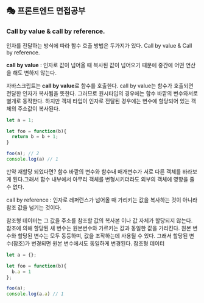 ## 🎭 프론트엔드 면접공부

###  Call by value & call by  reference.

인자를 전달하는 방식에 따라 함수 호출 방법은 두가지가 있다. 
Call by value & Call by reference.

**call by value**
: 인자로 값이 넘어올 때 복사된 값이 넘어오기 때문에 중간에 어떤 연산을 해도 변하지 않는다.

자바스크립트는 **call by value**로 함수를 호출한다.
call by value는 함수가 호출되면 전달한 인자가 복사됨을 뜻한다. 그러므로 원시타입의 경우에는 함수 바깥의 변수와서로 별개로 동작한다.  하지만 객체 타입이 인자로 전달된 경우에는 변수에 할당되어 있는 객체의 주소값이 복사된다.

```js
let a = 1;

let foo = function(b){
  return b = b + 1;
}

foo(a); // 2
console.log(a) // 1
```

만약 재할당 되었다면? 함수 바깥의 변수와 함수내 매개변수가 서로 다른 객체를 바라보게 된다.그래서 함수 내부에서 아무리 객체를 변형시키더라도 외부의 객체에 영향을 줄수 없다.

call by reference
: 인자로 레퍼런스가 넘어올 때 가리키는 값을 복사하는 것이 아니라 참조 값을 넘기는 것이다.

참조형 데이터는 그 값을 주소를 참조할 값의 복사본 이나 값 자체가 할당되지 않는다.
참조에 의해 할당된 새 변수는 원본변수와 가르키는 값과 동일한 값을 가리킨다.
원본 변수와 할당된 변수는 모두 동등하며, 값을 조작하는데 사용될 수 있다.
그래서 할당된 변수(참조)가 변경되면 원본 변수에서도 동일하게 변경된다.
참조형 데이터

```js
let a = {};

let foo = function(b){
  b.a = 1
};

foo(a);
console.log(a.a) // 1
```

